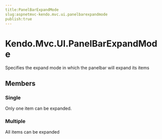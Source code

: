 ```yaml
---
title:PanelBarExpandMode
slug:aspnetmvc-kendo.mvc.ui.panelbarexpandmode
publish:true
---
```


# Kendo.Mvc.UI.PanelBarExpandMode

Specifies the expand mode in which the panelbar will expand its items

## Members

### Single
Only one item can be expanded.

### Multiple
All items can be expanded